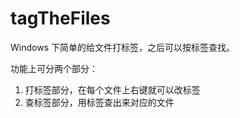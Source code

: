 # tagTheFiles
Windows 下简单的给文件打标签，之后可以按标签查找。

功能上可分两个部分：
1. 打标签部分，在每个文件上右键就可以改标签
2. 查标签部分，用标签查出来对应的文件


